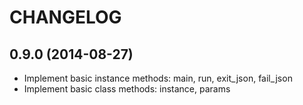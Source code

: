 CHANGELOG
=========

## 0.9.0 (2014-08-27)

* Implement basic instance methods: main, run, exit_json, fail_json
* Implement basic class methods: instance, params

